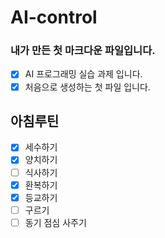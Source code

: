 # AI-control

### 내가 만든 첫 마크다운 파일입니다.

- [x] AI 프로그래밍 실습 과제 입니다.
- [x] 처음으로 생성하는 첫 파일 입니다.

## 아침루틴
- [x] 세수하기
- [x] 양치하기
- [ ] 식사하기
- [x] 환복하기
- [x] 등교하기 
- [ ] 구르기
- [ ] 동기 점심 사주기